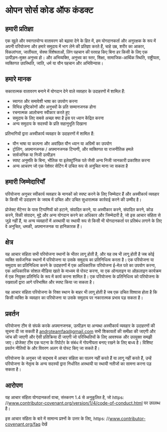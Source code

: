 # ओपन सोर्स कोड ऑफ कंडक्ट

## हमारी प्रतिज्ञा

एक खुले और स्वागतयोग्य वातावरण को बढ़ावा देने के हित में, हम योगदानकर्ता और अनुरक्षक के रूप में अपनी परियोजना और हमारे समुदाय में भाग लेने की प्रतिज्ञा करते हैं, चाहे उम्र, शरीर का आकार, विकलांगता, जातीयता, सेक्स विशेषताओं, लिंग पहचान की परवाह किए बिना हर किसी के लिए एक उत्पीड़न-मुक्त अनुभव हो। और अभिव्यक्ति, अनुभव का स्तर, शिक्षा, सामाजिक-आर्थिक स्थिति, राष्ट्रीयता, व्यक्तिगत उपस्थिति, जाति, धर्म या यौन पहचान और अभिविन्यास।

## हमारे मानक

सकारात्मक वातावरण बनाने में योगदान देने वाले व्यवहार के उदाहरणों में शामिल हैं:

- स्वागत और समावेशी भाषा का उपयोग करना
- विभिन्न दृष्टिकोणों और अनुभवों के प्रति सम्मानजनक होना
- रचनात्मक आलोचना स्वीकार करते हुए
- समुदाय के लिए सबसे अच्छा क्या है इस पर ध्यान केंद्रित करना
- अन्य समुदाय के सदस्यों के प्रति सहानुभूति दिखाना

प्रतिभागियों द्वारा अस्वीकार्य व्यवहार के उदाहरणों में शामिल हैं:

- यौन भाषा या कल्पना और अवांछित यौन ध्यान या अग्रिमों का उपयोग
- ट्रोलिंग, अपमानजनक / अपमानजनक टिप्पणी, और व्यक्तिगत या राजनीतिक हमले
- सार्वजनिक या निजी उत्पीड़न
- स्पष्ट अनुमति के बिना, भौतिक या इलेक्ट्रॉनिक पते जैसी अन्य निजी जानकारी प्रकाशित करना
- अन्य आचरण जो एक पेशेवर सेटिंग में उचित रूप से अनुचित माना जा सकता है

## हमारी जिम्मेदारियाँ

परियोजना अनुचर स्वीकार्य व्यवहार के मानकों को स्पष्ट करने के लिए जिम्मेदार हैं और अस्वीकार्य व्यवहार के किसी भी उदाहरण के जवाब में उचित और उचित सुधारात्मक कार्रवाई करने की उम्मीद है।

प्रोजेक्ट मेंटेनर के पास टिप्पणियों को हटाने, संपादित करने, या अस्वीकार करने, संपादित करने, कोड करने, विकी संपादन, मुद्दे और अन्य योगदान करने का अधिकार और जिम्मेदारी है, जो इस आचार संहिता से जुड़े नहीं हैं, या अन्य व्यवहारों में अस्थायी या स्थायी रूप से किसी भी योगदानकर्ता पर प्रतिबंध लगाने के लिए वे अनुचित, धमकी, अपमानजनक या हानिकारक हैं।

## क्षेत्र

यह आचार संहिता सभी परियोजना स्थानों के भीतर लागू होती है, और यह तब भी लागू होती है जब कोई व्यक्ति सार्वजनिक स्थानों में परियोजना या उसके समुदाय का प्रतिनिधित्व करता है। एक परियोजना या समुदाय का प्रतिनिधित्व करने के उदाहरणों में एक आधिकारिक परियोजना ई-मेल पते का उपयोग करना, एक आधिकारिक सोशल मीडिया खाते के माध्यम से पोस्ट करना, या एक ऑनलाइन या ऑफ़लाइन कार्यक्रम में एक नियुक्त प्रतिनिधि के रूप में कार्य करना शामिल है। एक परियोजना के प्रतिनिधित्व को परियोजना के रखवालों द्वारा आगे परिभाषित और स्पष्ट किया जा सकता है।

यह आचार संहिता परियोजना के रिक्त स्थान के बाहर भी लागू होती है जब एक उचित विश्वास होता है कि किसी व्यक्ति के व्यवहार का परियोजना या उसके समुदाय पर नकारात्मक प्रभाव पड़ सकता है।

## प्रवर्तन

परियोजना टीम से संपर्क करके अपमानजनक, उत्पीड़न या अन्यथा अस्वीकार्य व्यवहार के उदाहरणों की सूचना दी जा सकती है androteamfaq@gmail.com सभी शिकायतों की समीक्षा की जाएगी और जांच की जाएगी और ऐसी प्रतिक्रिया दी जाएगी जो परिस्थितियों के लिए आवश्यक और उपयुक्त समझी जाए। प्रोजेक्ट टीम एक घटना के रिपोर्टर के संबंध में गोपनीयता बनाए रखने के लिए बाध्य है। विशिष्ट प्रवर्तन नीतियों के और विवरण अलग से पोस्ट किए जा सकते हैं।

परियोजना के अनुचर जो सद्भाव में आचार संहिता का पालन नहीं करते हैं या लागू नहीं करते हैं, उन्हें परियोजना के नेतृत्व के अन्य सदस्यों द्वारा निर्धारित अस्थायी या स्थायी नतीजों का सामना करना पड़ सकता है।

## आरोपण

यह आचार संहिता योगदानकर्ता वाचा, संस्करण 1.4 से अनुकूलित है, जो https: //www.contributor-covenant.org/version/1/4/code-of-conduct.html पर उपलब्ध है।

इस आचार संहिता के बारे में सामान्य प्रश्नों के उत्तर के लिए, https: //www.contributor-covenant.org/faq देखें